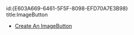 id:{E603A669-6461-5F5F-8098-EFD70A7E3B98}  
title:ImageButton  

-   [Create An ImageButton](/recipes/android/controls/imagebutton/create_an_imagebutton)